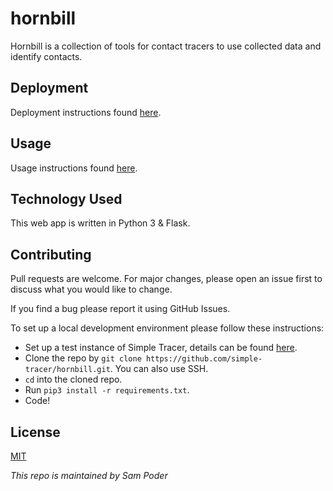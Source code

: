 # hornbill

Hornbill is a collection of tools for contact tracers to use collected data and identify contacts.

## Deployment

Deployment instructions found [here](https://github.com/simple-tracer/about#-stage-3-hornbill).

## Usage

Usage instructions found [here](https://github.com/simple-tracer/about#hornbill).

## Technology Used

This web app is written in Python 3 & Flask.

## Contributing

Pull requests are welcome. For major changes, please open an issue first to discuss what you would like to change.

If you find a bug please report it using GitHub Issues.

To set up a local development environment please follow these instructions:

* Set up a test instance of Simple Tracer, details can be found [here](https://github.com/simple-tracer/about).
* Clone the repo by `git clone https://github.com/simple-tracer/hornbill.git`. You can also use SSH.
* `cd` into the cloned repo.
* Run `pip3 install -r requirements.txt`.
* Code!

## License
[MIT](https://choosealicense.com/licenses/mit/)

_This repo is maintained by Sam Poder_
